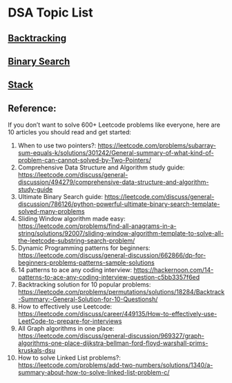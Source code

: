 # DSA Topic List
## [Backtracking](./backtracking/index.md)
## [Binary Search](./binary-search/index.md)
## [Stack](./stack/index.md)


## Reference:
If you don’t want to solve 600+ Leetcode problems like everyone, here are 10 articles you should read and get started:

1. When to use two pointers?: https://leetcode.com/problems/subarray-sum-equals-k/solutions/301242/General-summary-of-what-kind-of-problem-can-cannot-solved-by-Two-Pointers/
2. Comprehensive Data Structure and Algorithm study guide: https://leetcode.com/discuss/general-discussion/494279/comprehensive-data-structure-and-algorithm-study-guide
3. Ultimate Binary Search guide: https://leetcode.com/discuss/general-discussion/786126/python-powerful-ultimate-binary-search-template-solved-many-problems
4. Sliding Window algorithm made easy: https://leetcode.com/problems/find-all-anagrams-in-a-string/solutions/92007/sliding-window-algorithm-template-to-solve-all-the-leetcode-substring-search-problem/
5. Dynamic Programming patterns for beginners: https://leetcode.com/discuss/general-discussion/662866/dp-for-beginners-problems-patterns-sample-solutions
6. 14 patterns to ace any coding interview: https://hackernoon.com/14-patterns-to-ace-any-coding-interview-question-c5bb3357f6ed
7. Backtracking solution for 10 popular problems: https://leetcode.com/problems/permutations/solutions/18284/Backtrack-Summary:-General-Solution-for-10-Questionsh/
8. How to effectively use Leetcode: https://leetcode.com/discuss/career/449135/How-to-effectively-use-LeetCode-to-prepare-for-interviews
9. All Graph algorithms in one place: https://leetcode.com/discuss/general-discussion/969327/graph-algorithms-one-place-dijkstra-bellman-ford-floyd-warshall-prims-kruskals-dsu
10. How to solve Linked List problems?: https://leetcode.com/problems/add-two-numbers/solutions/1340/a-summary-about-how-to-solve-linked-list-problem-c/
